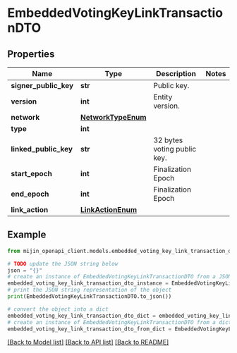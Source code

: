 # EmbeddedVotingKeyLinkTransactionDTO


## Properties

Name | Type | Description | Notes
------------ | ------------- | ------------- | -------------
**signer_public_key** | **str** | Public key. | 
**version** | **int** | Entity version. | 
**network** | [**NetworkTypeEnum**](NetworkTypeEnum.md) |  | 
**type** | **int** |  | 
**linked_public_key** | **str** | 32 bytes voting public key. | 
**start_epoch** | **int** | Finalization Epoch | 
**end_epoch** | **int** | Finalization Epoch | 
**link_action** | [**LinkActionEnum**](LinkActionEnum.md) |  | 

## Example

```python
from mijin_openapi_client.models.embedded_voting_key_link_transaction_dto import EmbeddedVotingKeyLinkTransactionDTO

# TODO update the JSON string below
json = "{}"
# create an instance of EmbeddedVotingKeyLinkTransactionDTO from a JSON string
embedded_voting_key_link_transaction_dto_instance = EmbeddedVotingKeyLinkTransactionDTO.from_json(json)
# print the JSON string representation of the object
print(EmbeddedVotingKeyLinkTransactionDTO.to_json())

# convert the object into a dict
embedded_voting_key_link_transaction_dto_dict = embedded_voting_key_link_transaction_dto_instance.to_dict()
# create an instance of EmbeddedVotingKeyLinkTransactionDTO from a dict
embedded_voting_key_link_transaction_dto_from_dict = EmbeddedVotingKeyLinkTransactionDTO.from_dict(embedded_voting_key_link_transaction_dto_dict)
```
[[Back to Model list]](../README.md#documentation-for-models) [[Back to API list]](../README.md#documentation-for-api-endpoints) [[Back to README]](../README.md)


